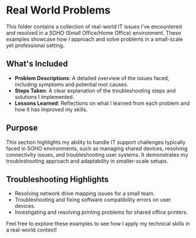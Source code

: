 # Real World Problems

This folder contains a collection of real-world IT issues I’ve encountered and resolved in a SOHO (Small Office/Home Office) environment. These examples showcase how I approach and solve problems in a small-scale yet professional setting.

## What's Included
- **Problem Descriptions**: A detailed overview of the issues faced, including symptoms and potential root causes.
- **Steps Taken**: A clear explanation of the troubleshooting steps and solutions I implemented.
- **Lessons Learned**: Reflections on what I learned from each problem and how it has improved my skills.

## Purpose
This section highlights my ability to handle IT support challenges typically faced in SOHO environments, such as managing shared devices, resolving connectivity issues, and troubleshooting user systems. It demonstrates my troubleshooting approach and adaptability in smaller-scale setups.

## Troubleshooting Highlights
- Resolving network drive mapping issues for a small team.
- Troubleshooting and fixing software compatibility errors on user devices.
- Investigating and resolving printing problems for shared office printers.

Feel free to explore these examples to see how I apply my technical skills in a real-world context!
